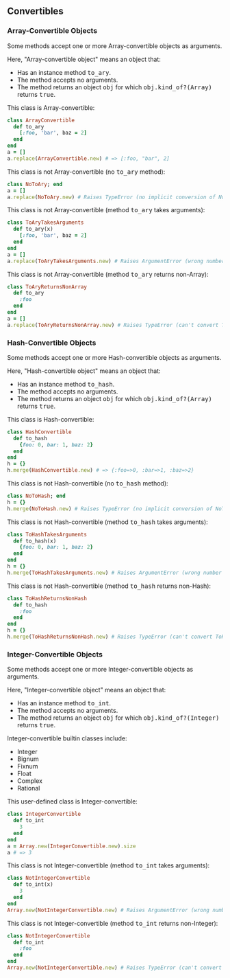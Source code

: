 ## Convertibles

### Array-Convertible Objects

Some methods accept one or more Array-convertible objects as arguments.

Here, "Array-convertible object" means an object that:
* Has an instance method <tt>to_ary</tt>.
* The method accepts no arguments.
* The method returns an object <tt>obj</tt> for which <tt>obj.kind_of?(Array)</tt> returns <tt>true</tt>.

This class is Array-convertible:

```ruby
class ArrayConvertible
  def to_ary
    [:foo, 'bar', baz = 2]
  end
end
a = []
a.replace(ArrayConvertible.new) # => [:foo, "bar", 2]
```

This class is not Array-convertible (no <tt>to_ary</tt> method):

```ruby
class NoToAry; end
a = []
a.replace(NoToAry.new) # Raises TypeError (no implicit conversion of NoToAry into Array)
```

This class is not Array-convertible (method <tt>to_ary</tt> takes arguments):

```ruby
class ToAryTakesArguments
  def to_ary(x)
    [:foo, 'bar', baz = 2]
  end
end
a = []
a.replace(ToAryTakesArguments.new) # Raises ArgumentError (wrong number of arguments (given 0, expected 1))
```

This class is not Array-convertible (method <tt>to_ary</tt> returns non-Array):

```ruby
class ToAryReturnsNonArray
  def to_ary
    :foo
  end
end
a = []
a.replace(ToAryReturnsNonArray.new) # Raises TypeError (can't convert ToAryReturnsNonArray to Array (ToAryReturnsNonArray#to_ary gives Symbol))
```

### Hash-Convertible Objects

Some methods accept one or more Hash-convertible objects as arguments.

Here, "Hash-convertible object" means an object that:
* Has an instance method <tt>to_hash</tt>.
* The method accepts no arguments.
* The method returns an object <tt>obj</tt> for which <tt>obj.kind_of?(Array)</tt> returns <tt>true</tt>.

This class is Hash-convertible:

```ruby
class HashConvertible
  def to_hash
    {foo: 0, bar: 1, baz: 2}
  end
end
h = {}
h.merge(HashConvertible.new) # => {:foo=>0, :bar=>1, :baz=>2}
```

This class is not Hash-convertible (no <tt>to_hash</tt> method):

```ruby
class NoToHash; end
h = {}
h.merge(NoToHash.new) # Raises TypeError (no implicit conversion of NoToHash into Hash)
```

This class is not Hash-convertible (method <tt>to_hash</tt> takes arguments):

```ruby
class ToHashTakesArguments
  def to_hash(x)
    {foo: 0, bar: 1, baz: 2}
  end
end
h = {}
h.merge(ToHashTakesArguments.new) # Raises ArgumentError (wrong number of arguments (given 0, expected 1))
```

This class is not Hash-convertible (method <tt>to_hash</tt> returns non-Hash):

```ruby
class ToHashReturnsNonHash
  def to_hash
    :foo
  end
end
h = {}
h.merge(ToHashReturnsNonHash.new) # Raises TypeError (can't convert ToHashReturnsNonHash to Hash (ToHashReturnsNonHash#to_hash gives Symbol))
```

### Integer-Convertible Objects

Some methods accept one or more Integer-convertible objects as arguments.

Here, "Integer-convertible object" means an object that:
* Has an instance method <tt>to_int</tt>.
* The method accepts no arguments.
* The method returns an object <tt>obj</tt> for which <tt>obj.kind_of?(Integer)</tt> returns <tt>true</tt>.

Integer-convertible builtin classes include:
* Integer
* Bignum
* Fixnum
* Float
* Complex
* Rational

This user-defined class is Integer-convertible:

```ruby
class IntegerConvertible
  def to_int
    3
  end
end
a = Array.new(IntegerConvertible.new).size
a # => 3
```

This class is not Integer-convertible (method <tt>to_int</tt> takes arguments):

```ruby
class NotIntegerConvertible
  def to_int(x)
    3
  end
end
Array.new(NotIntegerConvertible.new) # Raises ArgumentError (wrong number of arguments (given 0, expected 1))
```

This class is not Integer-convertible (method <tt>to_int</tt> returns non-Integer):

```ruby
class NotIntegerConvertible
  def to_int
    :foo
  end
end
Array.new(NotIntegerConvertible.new) # Raises TypeError (can't convert NotIntegerConvertible to Integer (NotIntegerConvertible#to_int gives Symbol))
```

